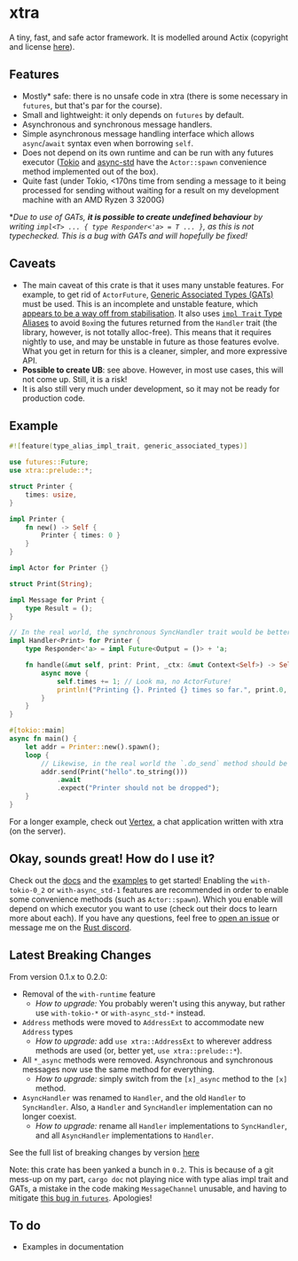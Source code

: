 # xtra
A tiny, fast, and safe actor framework. It is modelled around Actix (copyright and license [here](https://github.com/Restioson/xtra/blob/master/LICENSE-ACTIX)).

## Features
- Mostly* safe: there is no unsafe code in xtra (there is some necessary in `futures`, but that's par for the course).
- Small and lightweight: it only depends on `futures` by default.
- Asynchronous and synchronous message handlers.
- Simple asynchronous message handling interface which allows `async`/`await` syntax even when borrowing `self`.
- Does not depend on its own runtime and can be run with any futures executor ([Tokio](https://tokio.rs/) and 
[async-std](https://async.rs/) have the `Actor::spawn` convenience method implemented out of the box).
- Quite fast (under Tokio, <170ns time from sending a message to it being processed for sending without waiting for a 
result on my development machine with an AMD Ryzen 3 3200G)

*_Due to use of GATs, **it is possible to create undefined behaviour** by writing `impl<T> ... { type Responder<'a> = T ... }`,
as this is not typechecked. This is a bug with GATs and will hopefully be fixed!_

## Caveats
- The main caveat of this crate is that it uses many unstable features. For example, to get rid of `ActorFuture`,
[Generic Associated Types (GATs)](https://github.com/rust-lang/rfcs/blob/master/text/1598-generic_associated_types.md)
must be used. This is an incomplete and unstable feature, which [appears to be a way off from stabilisation](https://github.com/rust-lang/rust/issues/44265).
It also uses [`impl Trait` Type Aliases](https://github.com/rust-lang/rfcs/pull/2515) to avoid `Box`ing the futures
returned from the `Handler` trait (the library, however, is not totally alloc-free). This means that it requires
nightly to use, and may be unstable in future as those features evolve. What you get in return for this is a cleaner,
simpler, and more expressive API. 
- **Possible to create UB**: see above. However, in most use cases, this will not come up. Still, it is a risk!
- It is also still very much under development, so it may not be ready for production code.

## Example
```rust
#![feature(type_alias_impl_trait, generic_associated_types)]

use futures::Future;
use xtra::prelude::*;

struct Printer {
    times: usize,
}

impl Printer {
    fn new() -> Self {
        Printer { times: 0 }
    }
}

impl Actor for Printer {}

struct Print(String);

impl Message for Print {
    type Result = ();
}

// In the real world, the synchronous SyncHandler trait would be better-suited (and is a few ns faster)
impl Handler<Print> for Printer {
    type Responder<'a> = impl Future<Output = ()> + 'a;

    fn handle(&mut self, print: Print, _ctx: &mut Context<Self>) -> Self::Responder<'_> {
        async move {
            self.times += 1; // Look ma, no ActorFuture!
            println!("Printing {}. Printed {} times so far.", print.0, self.times);
        }
    }
}

#[tokio::main]
async fn main() {
    let addr = Printer::new().spawn();
    loop {
        // Likewise, in the real world the `.do_send` method should be used here as it is about 2x as fast
        addr.send(Print("hello".to_string()))
            .await
            .expect("Printer should not be dropped");
    }
}
```

For a longer example, check out [Vertex](https://github.com/Restioson/vertex/tree/development), a chat application
written with xtra (on the server).

## Okay, sounds great! How do I use it?
Check out the [docs](https://docs.rs/xtra) and the [examples](https://github.com/Restioson/xtra/blob/master/examples)
to get started! Enabling the `with-tokio-0_2` or `with-async_std-1` features are recommended in order to enable some 
convenience methods (such as `Actor::spawn`). Which you enable will depend on which executor you want to use (check out
their docs to learn more about each). If you have any questions, feel free to [open an issue](https://github.com/Restioson/xtra/issues/new)
or message me on the [Rust discord](https://bit.ly/rust-community).

## Latest Breaking Changes
From version 0.1.x to 0.2.0:
- Removal of the `with-runtime` feature
    - *How to upgrade:* You probably weren't using this anyway, but rather use `with-tokio-*` or `with-async_std-*`
    instead.
- `Address` methods were moved to `AddressExt` to accommodate new `Address` types
    - *How to upgrade:* add `use xtra::AddressExt` to wherever address methods are used (or, better yet, 
    `use xtra::prelude::*`).
- All `*_async` methods were removed. Asynchronous and synchronous messages now use the same method for everything.
    - *How to upgrade:* simply switch from the `[x]_async` method to the `[x]` method.
- `AsyncHandler` was renamed to `Handler`, and the old `Handler` to `SyncHandler`. Also, a `Handler` and `SyncHandler` implementation can no longer coexist.
    - *How to upgrade:* rename all `Handler` implementations to `SyncHandler`, and all `AsyncHandler` implementations to `Handler`.

See the full list of breaking changes by version [here](https://github.com/Restioson/xtra/blob/master/BREAKING-CHANGES.md)

Note: this crate has been yanked a bunch in `0.2`. This is because of a git mess-up on my part, `cargo doc` not playing
nice with type alias impl trait and GATs, a mistake in the code making `MessageChannel` unusable, and having to mitigate
[this bug in `futures`](https://github.com/rust-lang/futures-rs/issues/2052). Apologies!

## To do
- Examples in documentation
